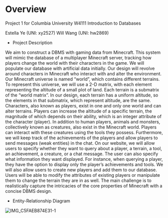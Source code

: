 # Overview

Project 1 for Columbia University W4111 Introduction to Databases


Estella Ye (UNI: xy2527) Will Wang (UNI: hw2869)




* Project Description

We aim to construct a DBMS with gaming data from Minecraft. This system will mimic the database of a multiplayer Minecraft server, tracking how players change the world with their characters in the game. We will populate our database with artificial data initially. Our design will revolve around characters in Minecraft who interact with and alter the environment. Our Minecraft universe is named “world”, which contains different terrains. To represent this universe, we will use a 2-D matrix, with each element representing the altitude of a small plot of land. Each terrain is a submatrix of the “world matrix”. In our design, each terrain has a uniform altitude, so the elements in that submatrix, which represent altitude, are the same. Characters, also known as players, exist in one and only one world and can alter terrains. Players can increase the altitude of a specific terrain, the magnitude of which depends on their ability, which is an integer attribute of the character (player). In addition to human players, animals and monsters, collectively known as creatures, also exist in the Minecraft world. Players can interact with these creatures using the tools they possess. Furthermore, we will keep track of the achievements of the players and allow players to send messages (weak entities) in the chat. On our website, we will allow users to specify whether they want to query about a player, a terrain, a tool, an achievement, a creature, or a chat message. The user can also specify what information they want displayed. For instance, when querying a player, they have the option to display only the player’s achievements and tools. We will also allow users to create new players and add them to our database. Users will be able to modify the attributes of existing players or manipulate them to change the terrain they are in as well. The main challenge is to realistically capture the intricacies of the core properties of Minecraft with a concise DBMS design.


* Entity-Relationship Diagram


![IMG_C5FAEB874E31-1](https://user-images.githubusercontent.com/72925272/168449964-f56bf521-83b1-4899-bc54-6f9ba81c34e8.jpeg)
